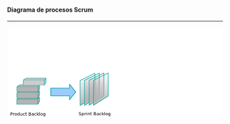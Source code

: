 #### Diagrama de procesos Scrum
-------------------------------
![Scrum](resources/scrum2.png)<!-- .element: style="border:0px; box-shadow: 0 0 0 rgba(0, 0, 0, 0);" -->
